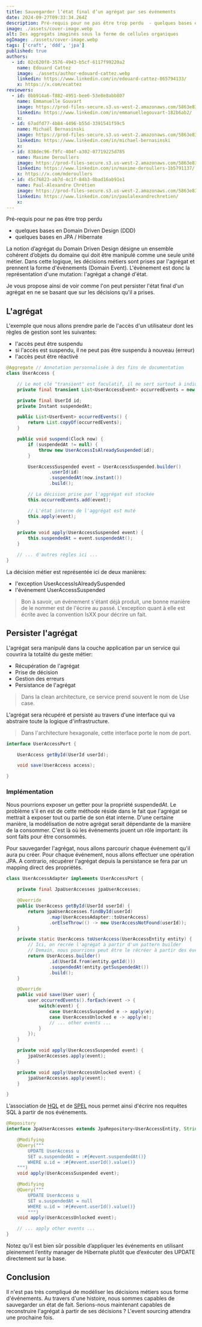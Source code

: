 ```yaml
---
title: Sauvegarder l’état final d’un agrégat par ses événements
date: 2024-09-27T09:33:34.264Z
description: Pré-requis pour ne pas être trop perdu  - quelques bases en Domain Driven Design (DDD) - quelques bases en JPA / Hibernate   La notion d’agrégat du Domain Driven Design désigne un ensemble cohérent d’
image: ./assets/cover-image.webp
alt: Des aggregats imaginés sous la forme de cellules organiques
ogImage: ./assets/cover-image.webp
tags: ['craft', 'ddd', 'jpa']
published: true
authors:
  - id: 02c620f8-3576-4943-b5cf-6117f99220a2
    name: Edouard Cattez
    image: ./assets/author-edouard-cattez.webp
    linkedin: https://www.linkedin.com/in/edouard-cattez-865794133/
    x: https://x.com/ecattez
reviewers:
  - id: 0bb914a6-f882-4951-bee6-53e8e8abb807
    name: Emmanuelle Gouvart
    image: https://prod-files-secure.s3.us-west-2.amazonaws.com/5863e833-64f2-4f13-9f7a-2c92c72b5bbf/c88f5dfa-16db-4e6f-acf1-34dd80ee8766/emma_hoppr.png?X-Amz-Algorithm=AWS4-HMAC-SHA256&X-Amz-Content-Sha256=UNSIGNED-PAYLOAD&X-Amz-Credential=AKIAT73L2G45HZZMZUHI%2F20240927%2Fus-west-2%2Fs3%2Faws4_request&X-Amz-Date=20240927T093334Z&X-Amz-Expires=3600&X-Amz-Signature=79fc8167b197f482c4bd87d3d40b54e1c53d1b4fe8c478ea78dbaf9250fdb750&X-Amz-SignedHeaders=host&x-id=GetObject
    linkedin: https://www.linkedin.com/in/emmanuellegouvart-182b6ab2/
    x: 
  - id: 67adfd77-4b84-4496-b55d-3391541f59c5
    name: Michaël Bernasinski
    image: https://prod-files-secure.s3.us-west-2.amazonaws.com/5863e833-64f2-4f13-9f7a-2c92c72b5bbf/82ebd0fe-de28-43f3-ab7b-0431af41baad/Photo_HoppR.png?X-Amz-Algorithm=AWS4-HMAC-SHA256&X-Amz-Content-Sha256=UNSIGNED-PAYLOAD&X-Amz-Credential=AKIAT73L2G45HZZMZUHI%2F20240927%2Fus-west-2%2Fs3%2Faws4_request&X-Amz-Date=20240927T093333Z&X-Amz-Expires=3600&X-Amz-Signature=7a4418996d6bb7aac5876de858fe01b816d0b62f1f1c7b761f697d218080dac3&X-Amz-SignedHeaders=host&x-id=GetObject
    linkedin: https://www.linkedin.com/in/michael-bernasinski
    x: 
  - id: 838dec96-f9fc-404f-a302-07719225d785
    name: Maxime Deroullers
    image: https://prod-files-secure.s3.us-west-2.amazonaws.com/5863e833-64f2-4f13-9f7a-2c92c72b5bbf/c69d0b59-558d-4e48-879f-bea3fec1fdef/Linkedin_Profile.png?X-Amz-Algorithm=AWS4-HMAC-SHA256&X-Amz-Content-Sha256=UNSIGNED-PAYLOAD&X-Amz-Credential=AKIAT73L2G45HZZMZUHI%2F20240927%2Fus-west-2%2Fs3%2Faws4_request&X-Amz-Date=20240927T093333Z&X-Amz-Expires=3600&X-Amz-Signature=824e4bf8f3ec04e004c2c1869033ea8cb59a4b4592fa9a25af8b59caa28bdbbd&X-Amz-SignedHeaders=host&x-id=GetObject
    linkedin: https://www.linkedin.com/in/maxime-deroullers-1b5791137/
    x: https://x.com/mderoullers
  - id: 45c76823-ab7d-4c1f-84b3-0bad16ab91e1
    name: Paul-Alexandre Chrétien
    image: https://prod-files-secure.s3.us-west-2.amazonaws.com/5863e833-64f2-4f13-9f7a-2c92c72b5bbf/c4f79dcc-a6ed-4a79-9947-416b33e5b90a/Photo_Profil_CV_1200px_%2813%29.png?X-Amz-Algorithm=AWS4-HMAC-SHA256&X-Amz-Content-Sha256=UNSIGNED-PAYLOAD&X-Amz-Credential=AKIAT73L2G45HZZMZUHI%2F20240927%2Fus-west-2%2Fs3%2Faws4_request&X-Amz-Date=20240927T093333Z&X-Amz-Expires=3600&X-Amz-Signature=03af5b1a4f1831ca5b0e776cfe5fe96613027c1589f760f3089fa5ac4db41e79&X-Amz-SignedHeaders=host&x-id=GetObject
    linkedin: https://www.linkedin.com/in/paulalexandrechretien/
    x: 
---
```


<!-- markdownlint-disable-file -->


Pré-requis pour ne pas être trop perdu

- quelques bases en Domain Driven Design (DDD)
- quelques bases en JPA / Hibernate


La notion d’agrégat du Domain Driven Design désigne un ensemble cohérent d’objets du domaine qui doit être manipulé comme une seule unité métier. Dans cette logique, les décisions métiers sont prises par l'agrégat et prennent la forme d'événements (Domain Event). L'événement est donc la représentation d'une mutation: l'agrégat a changé d'état.

Je vous propose ainsi de voir comme l'on peut persister l'état final d'un agrégat en ne se basant que sur les décisions qu'il a prises.

## L'agrégat

L'exemple que nous allons prendre parle de l'accès d'un utilisateur dont les règles de gestion sont les suivantes:

- l'accès peut être suspendu
- si l'accès est suspendu, il ne peut pas être suspendu à nouveau (erreur)
- l'accès peut être réactivé
```java
@Aggregate // Annotation personnalisée à des fins de documentation
class UserAccess {

    // Le mot clé "transient" est faculatif, il me sert surtout à indiquer que les événements ne seront pas persistés en tant que tel
    private final transient List<UserAccessEvent> occurredEvents = new ArrayList<>();

    private final UserId id;
    private Instant suspendedAt;

    public List<UserEvent> occurredEvents() {
        return List.copyOf(occurredEvents);
    }

    public void suspend(Clock now) {
        if (suspendedAt != null) {
            throw new UserAccessIsAlreadySuspended(id);
        }

        UserAccessSuspended event = UserAccessSuspended.builder()
                .userId(id)
                .suspendedAt(now.instant())
                .build();

        // La décision prise par l'aggrégat est stockée
        this.occurredEvents.add(event);

        // L'état interne de l'aggrégat est muté
        this.apply(event);
    }

    private void apply(UserAccessSuspended event) {
        this.suspendedAt = event.suspendedAt();
    }

    // ... d'autres règles ici ...
}
```

La décision métier est représentée ici de deux manières:

- l'exception UserAccessIsAlreadySuspended
- l'événement UserAccessSuspended
> Bon à savoir, un événement s'étant déjà produit, une bonne manière de le nommer est de l'écrire au passé. L'exception quant à elle est écrite avec la convention IsXX pour décrire un fait.

## Persister l'agrégat

L'agrégat sera manipulé dans la couche application par un service qui couvrira la totalité du geste métier:

- Récupération de l'agrégat
- Prise de décision
- Gestion des erreurs
- Persistance de l'agrégat
> Dans la clean architecture, ce service prend souvent le nom de Use case.

L'agrégat sera récupéré et persisté au travers d'une interface qui va abstraire toute la logique d'infrastructure.

> Dans l'architecture hexagonale, cette interface porte le nom de port.

```java
interface UserAccessPort {

    UserAccess getById(UserId userId);

    void save(UserAccess access);

}
```

### Implémentation

Nous pourrions exposer un getter pour la propriété suspendedAt. Le problème s'il en est de cette méthode réside dans le fait que l'agrégat se mettrait à exposer tout ou partie de son état interne. D'une certaine manière, la modélisation de notre agrégat serait dépendante de la manière de la consommer. C'est là où les événements jouent un rôle important: ils sont faits pour être consommés.

Pour sauvegarder l'agrégat, nous allons parcourir chaque événement qu'il aura pu créer. Pour chaque événement, nous allons effectuer une opération JPA. A contrario, récupérer l'agrégat depuis la persistance se fera par un mapping direct des propriétés.

```java
class UserAccessAdapter implements UserAccessPort {

    private final JpaUserAccesses jpaUserAccesses;

    @Override
    public UserAccess getById(UserId userId) {
        return jpaUserAccesses.findById(userId)
                .map(UserAccessAdapter::toUserAccess)
                .orElseThrow(() -> new UserAccessNotFound(userId));
    }

    private static UserAccess toUserAccess(UserAccessEntity entity) {
        // Ici, on recrée l'agrégat à partir d'un pattern builder
        // Demain, nous pourrions peut être le récréer à partir des événements
        return UserAccess.builder()
                .id(UserId.from(entity.getId()))
                .suspendedAt(entity.getSuspendedAt())
                .build();
    }

    @Override
    public void save(User user) {
        user.occurredEvents().forEach(event -> {
            switch(event) {
                case UserAccessSuspended e -> apply(e);
                case UserAccessUnlocked e -> apply(e);
                // ... other events ...
            }
        });
    }

    private void apply(UserAccessSuspended event) {
        jpaUserAccesses.apply(event);
    }

    private void apply(UserAccessUnlocked event) {
        jpaUserAccesses.apply(event);
    }

}
```

L’association de [HQL](https://docs.jboss.org/hibernate/orm/3.5/reference/fr/html/queryhql.html) et de [SPEL](https://docs.spring.io/spring-framework/reference/core/expressions.html) nous permet ainsi d'écrire nos requêtes SQL à partir de nos événements.

```java
@Repository
interface JpaUserAccesses extends JpaRepository<UserAccessEntity, String> {

    @Modifying
    @Query("""
        UPDATE UserAccess u
        SET u.suspendedAt = :#{#event.suspendedAt()}
        WHERE u.id = :#{#event.userId().value()}
    """)
    void apply(UserAccessSuspended event);

    @Modifying
    @Query("""
        UPDATE UserAccess u
        SET u.suspendedAt = null
        WHERE u.id = :#{#event.userId().value()}
        """)
    void apply(UserAccessUnlocked event);

    // ... apply other events ...
}
```

Notez qu’il est bien sûr possible d’appliquer les événements en utilisant pleinement l’entity manager de Hibernate plutôt que d’exécuter des UPDATE directement sur la base.

## Conclusion

Il n'est pas très compliqué de modéliser les décisions métiers sous forme d'événements. Au travers d'une histoire, nous sommes capables de sauvegarder un état de fait. 
Serions-nous maintenant capables de reconstruire l'agrégat à partir de ses décisions ? L'event sourcing attendra une prochaine fois.

